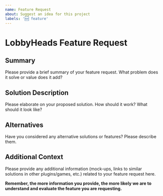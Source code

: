 ```yaml
---
name: Feature Request
about: Suggest an idea for this project
labels: '🆕 feature'
---
```


# LobbyHeads Feature Request

## Summary

Please provide a brief summary of your feature request. What problem does it solve or value does it add?

## Solution Description

Please elaborate on your proposed solution. How should it work? What should it look like?

## Alternatives

Have you considered any alternative solutions or features? Please describe them.

## Additional Context

Please provide any additional information (mock-ups, links to similar solutions in other plugins/games, etc.) related to your feature request here.

**Remember, the more information you provide, the more likely we are to understand and evaluate the feature you are requesting.**
